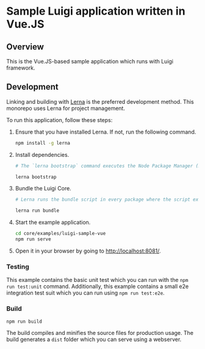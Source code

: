 # Sample Luigi application written in Vue.JS

## Overview

This is the Vue.JS-based sample application which runs with Luigi framework.

## Development

Linking and building with [Lerna](https://lerna.js.org) is the preferred development method. This monorepo uses Lerna for project management. 

To run this application, follow these steps:

1. Ensure that you have installed Lerna. If not, run the following command.
    
    ```bash
    npm install -g lerna
    ```

2. Install dependencies.
    ```bash
    # The `lerna bootstrap` command executes the Node Package Manager (NPM) installation and links cross-dependencies.

    lerna bootstrap
    ```

3. Bundle the Luigi Core.
    ```bash
    # Lerna runs the bundle script in every package where the script exists and was referenced in the lerna.json.

    lerna run bundle
    ```
    
4. Start the example application.
    ```bash
    cd core/examples/luigi-sample-vue
    npm run serve
    ```
    
5. Open it in your browser by going to [http://localhost:8081/](http://localhost:8081/).

### Testing

This example contains the basic unit test which you can run with the `npm run test:unit` command.
Additionally, this example contains a small e2e integration test suit which you can run using `npm run test:e2e`.

### Build

```
npm run build
```

The build compiles and minifies the source files for production usage.
The build generates a `dist` folder which you can serve using a webserver.

